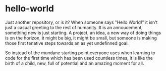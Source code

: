 # hello-world
Just another repository, or is it? When someone says "Hello World!" it isn't just a casual greeting to the rest of humanity. It is an annoucement, something new is just starting. A project, an idea, a new way of doing things is on the horizon, it might be big, it might be small, but someone is making those first tenative steps towards an as yet undefinned goal.

So instead of the mundane starting point everyone uses when learning to code for the first time which has been used countless times, it is like the birth of a child, new, full of potential and an amazing moment for all.


